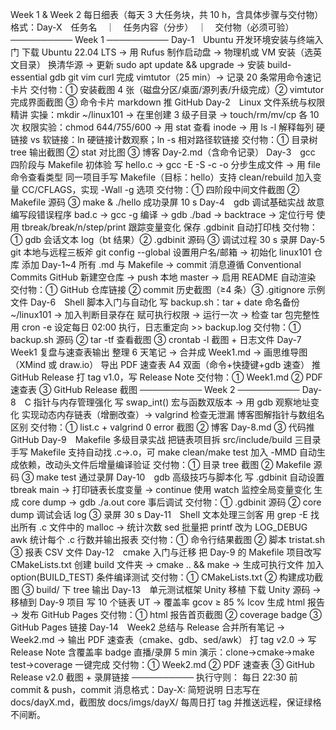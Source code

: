 Week 1 & Week 2 每日细表（每天 3 大任务块，共 10 h，含具体步骤与交付物）
格式：Day-X　任务名　｜　任务内容（分步）　｜　交付物（必须可验）
────────── Week 1 ──────────
Day-1　Ubuntu 开发环境安装与终端入门
下载 Ubuntu 22.04 LTS → 用 Rufus 制作启动盘 → 物理机或 VM 安装（选英文目录）
换清华源 → 更新 sudo apt update && upgrade → 安装 build-essential gdb git vim curl
完成 vimtutor（25 min）→ 记录 20 条常用命令速记卡片
交付物：① 安装截图 4 张（磁盘分区/桌面/源列表/升级完成）② vimtutor 完成界面截图 ③ 命令卡片 markdown 推 GitHub
Day-2　Linux 文件系统与权限精讲
实操：mkdir ~/linux101 → 在里创建 3 级子目录 → touch/rm/mv/cp 各 10 次
权限实验：chmod 644/755/600 → 用 stat 查看 inode → 用 ls -l 解释每列
硬链接 vs 软链接：ln 硬链接计数观察；ln -s 相对路径软链接
交付物：① 目录树 tree 输出截图 ② stat 对比图 ③ 博客 Day-2.md（含命令记录）
Day-3　gcc 四阶段与 Makefile 初体验
写 hello.c → gcc -E -S -c -o 分步生成文件 → 用 file 命令查看类型
同一项目手写 Makefile（目标：hello）支持 clean/rebuild
加入变量 CC/CFLAGS，实现 -Wall -g 选项
交付物：① 四阶段中间文件截图 ② Makefile 源码 ③ make & ./hello 成功录屏 10 s
Day-4　gdb 调试基础实战
故意编写段错误程序 bad.c → gcc -g 编译 → gdb ./bad → backtrace → 定位行号
使用 tbreak/break/n/step/print 跟踪变量变化
保存 .gdbinit 自动打印栈
交付物：① gdb 会话文本 log（bt 结果）② .gdbinit 源码 ③ 调试过程 30 s 录屏
Day-5　git 本地与远程三板斧
git config --global 设置用户名/邮箱 → 初始化 linux101 仓库
添加 Day-1~4 所有 .md 与 Makefile → commit 消息遵循 Conventional Commits
GitHub 新建空仓库 → push 本地 master → 启用 README 自动渲染
交付物：① GitHub 仓库链接 ② commit 历史截图（≥4 条）③ .gitignore 示例文件
Day-6　Shell 脚本入门与自动化
写 backup.sh：tar + date 命名备份 ~/linux101 → 加入判断目录存在
赋可执行权限 → 运行一次 → 检查 tar 包完整性
用 cron -e 设定每日 02:00 执行，日志重定向 >> backup.log
交付物：① backup.sh 源码 ② tar -tf 查看截图 ③ crontab -l 截图 + 日志文件
Day-7　Week1 复盘与速查表输出
整理 6 天笔记 → 合并成 Week1.md → 画思维导图（XMind 或 draw.io）
导出 PDF 速查表 A4 双面（命令+快捷键+gdb 速查）
推 GitHub Release 打 tag v1.0，写 Release Note
交付物：① Week1.md ② PDF 速查表 ③ GitHub Release 截图
────────── Week 2 ──────────
Day-8　C 指针与内存管理强化
写 swap_int() 宏与函数双版本 → 用 gdb 观察地址变化
实现动态内存链表（增删改查）→ valgrind 检查无泄漏
博客图解指针与数组名区别
交付物：① list.c + valgrind 0 error 截图 ② 博客 Day-8.md ③ 代码推 GitHub
Day-9　Makefile 多级目录实战
把链表项目拆 src/include/build 三目录
手写 Makefile 支持自动找 .c→.o，可 make clean/make test
加入 -MMD 自动生成依赖，改动头文件后增量编译验证
交付物：① 目录 tree 截图 ② Makefile 源码 ③ make test 通过录屏
Day-10　gdb 高级技巧与脚本化
写 .gdbinit 自动设置 tbreak main → 打印链表长度变量 → continue
使用 watch 监控全局变量变化
生成 core dump → gdb ./a.out core 事后调试
交付物：① .gdbinit 源码 ② core dump 调试会话 log ③ 录屏 30 s
Day-11　Shell 文本处理三剑客
用 grep -E 找出所有 .c 文件中的 malloc → 统计次数
sed 批量把 printf 改为 LOG_DEBUG
awk 统计每个 .c 行数并输出报表
交付物：① 命令行结果截图 ② 脚本 tristat.sh ③ 报表 CSV 文件
Day-12　cmake 入门与迁移
把 Day-9 的 Makefile 项目改写 CMakeLists.txt
创建 build 文件夹 → cmake .. && make → 生成可执行文件
加入 option(BUILD_TEST) 条件编译测试
交付物：① CMakeLists.txt ② 构建成功截图 ③ build/ 下 tree 输出
Day-13　单元测试框架 Unity 移植
下载 Unity 源码 → 移植到 Day-9 项目
写 10 个链表 UT → 覆盖率 gcov ≥ 85 %
lcov 生成 html 报告 → 发布 GitHub Pages
交付物：① html 报告首页截图 ② coverage badge ③ GitHub Pages 链接
Day-14　Week2 总结与 Release
合并所有笔记 → Week2.md → 输出 PDF 速查表（cmake、gdb、sed/awk）
打 tag v2.0 → 写 Release Note 含覆盖率 badge
直播/录屏 5 min 演示：clone→cmake→make test→coverage 一键完成
交付物：① Week2.md ② PDF 速查表 ③ GitHub Release v2.0 截图 + 录屏链接
──────────
执行守则：
每日 22:30 前 commit & push，commit 消息格式：Day-X: 简短说明
日志写在 docs/dayX.md，截图放 docs/imgs/dayX/
每周日打 tag 并推送远程，保证绿格不间断。

